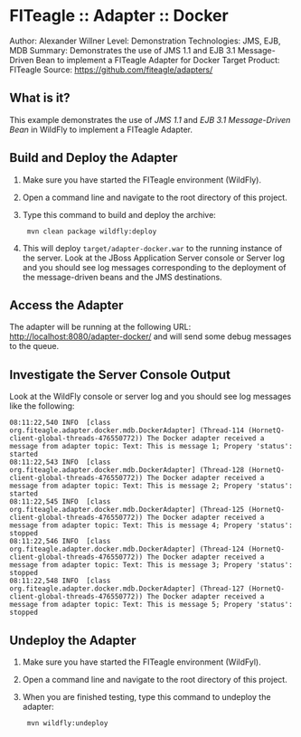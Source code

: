FITeagle :: Adapter :: Docker
=============================
Author: Alexander Willner
Level: Demonstration
Technologies: JMS, EJB, MDB
Summary: Demonstrates the use of JMS 1.1 and EJB 3.1 Message-Driven Bean to implement a FITeagle Adapter for Docker
Target Product: FITeagle
Source: <https://github.com/fiteagle/adapters/>

What is it?
-----------

This example demonstrates the use of *JMS 1.1* and *EJB 3.1 Message-Driven Bean* in WildFly to implement a FITeagle Adapter.

Build and Deploy the Adapter
----------------------------

1. Make sure you have started the FITeagle environment (WildFly).
2. Open a command line and navigate to the root directory of this project.
3. Type this command to build and deploy the archive:

        mvn clean package wildfly:deploy

4. This will deploy `target/adapter-docker.war` to the running instance of the server. Look at the JBoss Application Server console or Server log and you should see log messages corresponding to the deployment of the message-driven beans and the JMS destinations.

Access the Adapter
------------------

The adapter will be running at the following URL: <http://localhost:8080/adapter-docker/> and will send some debug messages to the queue.

Investigate the Server Console Output
-------------------------------------

Look at the WildFly console or server log and you should see log messages like the following:

    08:11:22,540 INFO  [class org.fiteagle.adapter.docker.mdb.DockerAdapter] (Thread-114 (HornetQ-client-global-threads-476550772)) The Docker adapter received a message from adapter topic: Text: This is message 1; Propery 'status': started
    08:11:22,543 INFO  [class org.fiteagle.adapter.docker.mdb.DockerAdapter] (Thread-128 (HornetQ-client-global-threads-476550772)) The Docker adapter received a message from adapter topic: Text: This is message 2; Propery 'status': started
    08:11:22,545 INFO  [class org.fiteagle.adapter.docker.mdb.DockerAdapter] (Thread-125 (HornetQ-client-global-threads-476550772)) The Docker adapter received a message from adapter topic: Text: This is message 4; Propery 'status': stopped
    08:11:22,546 INFO  [class org.fiteagle.adapter.docker.mdb.DockerAdapter] (Thread-124 (HornetQ-client-global-threads-476550772)) The Docker adapter received a message from adapter topic: Text: This is message 3; Propery 'status': stopped
    08:11:22,548 INFO  [class org.fiteagle.adapter.docker.mdb.DockerAdapter] (Thread-127 (HornetQ-client-global-threads-476550772)) The Docker adapter received a message from adapter topic: Text: This is message 5; Propery 'status': stopped


Undeploy the Adapter
--------------------

1. Make sure you have started the FITeagle environment (WildFyl).
2. Open a command line and navigate to the root directory of this project.
3. When you are finished testing, type this command to undeploy the adapter:

        mvn wildfly:undeploy

